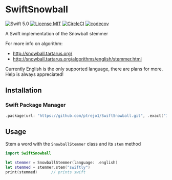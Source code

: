 # SwiftSnowball

![Swift 5.0](https://img.shields.io/badge/Swift-5.0-blue.svg?style=flat)
[![License MIT](https://img.shields.io/badge/license-MIT-blue.svg?style=flat-square)](https://github.com/ptrejo1/SwiftSnowball/blob/master/LICENSE) 
[![CircleCI](https://circleci.com/gh/ptrejo1/SwiftSnowball.svg?style=shield)](https://app.circleci.com/pipelines/github/ptrejo1/SwiftSnowball)
[![codecov](https://codecov.io/gh/ptrejo1/SwiftSnowball/branch/master/graph/badge.svg)](https://codecov.io/gh/ptrejo1/SwiftSnowball)

A Swift implementation of the Snowball stemmer

For more info on algorithm:
- http://snowball.tartarus.org/
- http://snowball.tartarus.org/algorithms/english/stemmer.html

Currently English is the only supported language, there are plans for more. Help is always appreciated!

## Installation

### Swift Package Manager

```swift
.package(url: "https://github.com/ptrejo1/SwiftSnowball.git", .exact("1.0.0"))
```

## Usage

Stem a word with the `SnowballStemmer` class and its `stem` method

```swift
import SwiftSnowball

let stemmer = SnowballStemmer(language: .english)
let stemmed = stemmer.stem("swiftly")
print(stemmed)      // prints swift
```
